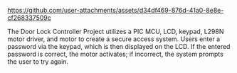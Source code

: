 https://github.com/user-attachments/assets/d34df469-876d-41a0-8e8e-cf268337509c


The Door Lock Controller Project utilizes a PIC MCU, LCD, keypad, L298N motor driver, and motor to create a secure access system. Users enter a password via the keypad, which is then displayed on the LCD. If the entered password is correct, the motor activates; if incorrect, the system prompts the user to try again.










